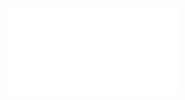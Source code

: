 <iframe src="//player.bilibili.com/player.html?aid=975835786&bvid=BV1g44y1t7Tt&cid=417762114&page=1" scrolling="no" border="0" frameborder="no" framespacing="0" allowfullscreen="true"> </iframe>
